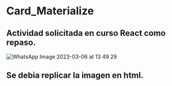 # Card_Materialize
## Actividad solicitada en curso React como repaso. 


![WhatsApp Image 2023-03-06 at 13 49 29](https://user-images.githubusercontent.com/84431245/223294186-4e2d9cc1-e655-4f7e-b931-d47367aa50e3.jpeg)

## Se debia replicar la imagen en html.
